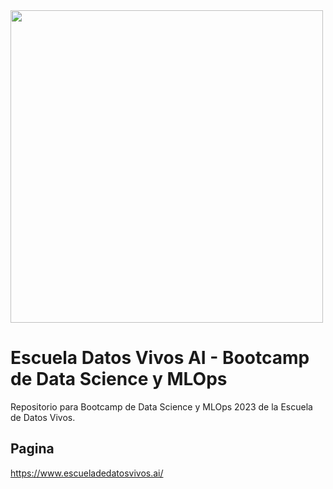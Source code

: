<img src="https://i.ibb.co/5RM26Cw/LOGO-COLOR2.png" width="500px">

Escuela Datos Vivos AI - Bootcamp de Data Science y MLOps
=========================================================

Repositorio para Bootcamp de Data Science y MLOps 2023 de la Escuela de Datos Vivos.


Pagina
------

https://www.escueladedatosvivos.ai/
